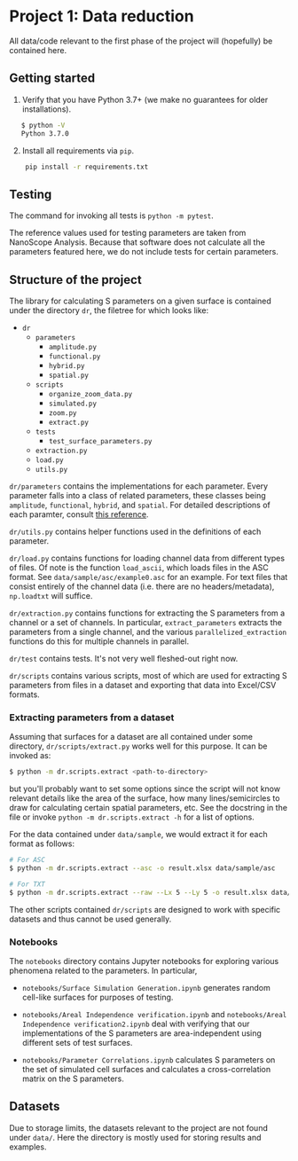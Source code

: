 # Project 1: Data reduction

All data/code relevant to the first phase of the project will (hopefully) be contained here.

## Getting started

1. Verify that you have Python 3.7+ (we make no guarantees for older installations).

```bash
   $ python -V
   Python 3.7.0
```

2. Install all requirements via `pip`.

```bash
    pip install -r requirements.txt
```

## Testing

The command for invoking all tests is ```python -m pytest```.

The reference values used for testing parameters are taken from NanoScope Analysis.
Because that software does not calculate all the parameters featured here, we do 
not include tests for certain parameters.

## Structure of the project

The library for calculating S parameters on a given surface is contained under the directory `dr`, the filetree for which looks like:

- `dr`
    - `parameters`
        - `amplitude.py`
        - `functional.py`
        - `hybrid.py`
        - `spatial.py`
    - `scripts`
        - `organize_zoom_data.py`
        - `simulated.py`
        - `zoom.py`
        - `extract.py`
    - `tests`
        - `test_surface_parameters.py`
    - `extraction.py`
    - `load.py`
    - `utils.py`

`dr/parameters` contains the implementations for each parameter. Every parameter
falls into a class of related parameters, these classes being `amplitude`, 
`functional`, `hybrid`, and `spatial`. For detailed descriptions of each paramter,
consult [this reference](http://www.imagemet.com/WebHelp6/Default.htm#RoughnessParameters/Roughness_Parameters.htm#Radial_Wave_Index_Srwi_).

`dr/utils.py` contains helper functions used in the definitions of each parameter.

`dr/load.py` contains functions for loading channel data from different types of 
files. Of note is the function `load_ascii`, which loads files in the ASC format.
See `data/sample/asc/example0.asc` for an example. For text files that consist entirely
of the channel data (i.e. there are no headers/metadata), `np.loadtxt` will suffice.

`dr/extraction.py` contains functions for extracting the S parameters from a channel
or a set of channels. In particular, `extract_parameters` extracts the parameters
from a single channel, and the various `parallelized_extraction` functions do
this for multiple channels in parallel. 

`dr/test` contains tests. It's not very well fleshed-out right now.

`dr/scripts` contains various scripts, most of which are used for extracting S parameters
from files in a dataset and exporting that data into Excel/CSV formats.

### Extracting parameters from a dataset

Assuming that surfaces for a dataset are all contained under some directory,
`dr/scripts/extract.py` works well for this purpose. It can be invoked as:

```bash
$ python -m dr.scripts.extract <path-to-directory>
```

but you'll probably want to set some options since the script will not know relevant
details like the area of the surface, how many lines/semicircles to draw for calculating
certain spatial parameters, etc. See the docstring in the file or invoke 
`python -m dr.scripts.extract -h` for a list of options.

For the data contained under `data/sample`, we would extract it for each format as
follows:


```bash
# For ASC
$ python -m dr.scripts.extract --asc -o result.xlsx data/sample/asc
```


```bash
# For TXT
$ python -m dr.scripts.extract --raw --Lx 5 --Ly 5 -o result.xlsx data/sample/txt
```

The other scripts contained `dr/scripts` are designed to work with specific datasets
and thus cannot be used generally.

### Notebooks

The `notebooks` directory contains Jupyter notebooks for exploring various phenomena 
related to the parameters. In particular, 

- `notebooks/Surface Simulation Generation.ipynb` generates random cell-like 
surfaces for purposes of testing.

- `notebooks/Areal Independence verification.ipynb` and `notebooks/Areal Independence verification2.ipynb` deal with verifying that our implementations of the S parameters are area-independent 
using different sets of test surfaces. 

- `notebooks/Parameter Correlations.ipynb` calculates S parameters on the set 
of simulated cell surfaces and calculates a cross-correlation matrix on the 
 S parameters.

## Datasets

Due to storage limits, the datasets relevant to the project are not found under 
`data/`. Here the directory is mostly used for storing results and examples.